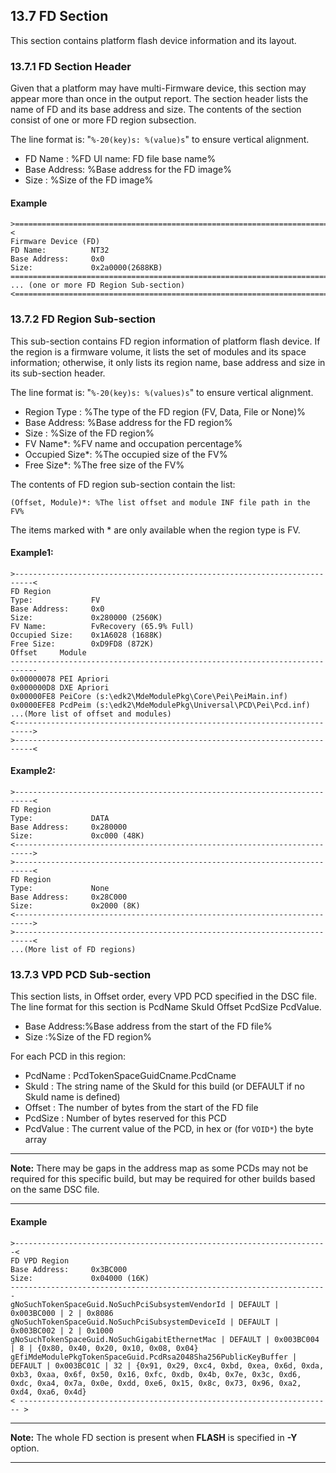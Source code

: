 <!--- @file
  13.7 FD Section

  Copyright (c) 2008-2017, Intel Corporation. All rights reserved.<BR>

  Redistribution and use in source (original document form) and 'compiled'
  forms (converted to PDF, epub, HTML and other formats) with or without
  modification, are permitted provided that the following conditions are met:

  1) Redistributions of source code (original document form) must retain the
     above copyright notice, this list of conditions and the following
     disclaimer as the first lines of this file unmodified.

  2) Redistributions in compiled form (transformed to other DTDs, converted to
     PDF, epub, HTML and other formats) must reproduce the above copyright
     notice, this list of conditions and the following disclaimer in the
     documentation and/or other materials provided with the distribution.

  THIS DOCUMENTATION IS PROVIDED BY TIANOCORE PROJECT "AS IS" AND ANY EXPRESS OR
  IMPLIED WARRANTIES, INCLUDING, BUT NOT LIMITED TO, THE IMPLIED WARRANTIES OF
  MERCHANTABILITY AND FITNESS FOR A PARTICULAR PURPOSE ARE DISCLAIMED. IN NO
  EVENT SHALL TIANOCORE PROJECT  BE LIABLE FOR ANY DIRECT, INDIRECT, INCIDENTAL,
  SPECIAL, EXEMPLARY, OR CONSEQUENTIAL DAMAGES (INCLUDING, BUT NOT LIMITED TO,
  PROCUREMENT OF SUBSTITUTE GOODS OR SERVICES; LOSS OF USE, DATA, OR PROFITS;
  OR BUSINESS INTERRUPTION) HOWEVER CAUSED AND ON ANY THEORY OF LIABILITY,
  WHETHER IN CONTRACT, STRICT LIABILITY, OR TORT (INCLUDING NEGLIGENCE OR
  OTHERWISE) ARISING IN ANY WAY OUT OF THE USE OF THIS DOCUMENTATION, EVEN IF
  ADVISED OF THE POSSIBILITY OF SUCH DAMAGE.

-->

## 13.7 FD Section

This section contains platform flash device information and its layout.

### 13.7.1 FD Section Header

Given that a platform may have multi-Firmware device, this section may appear
more than once in the output report. The section header lists the name of FD
and its base address and size. The contents of the section consist of one or
more FD region subsection.

The line format is: "`%-20(key)s: %(value)s`" to ensure vertical alignment.

* FD Name : %FD UI name: FD file base name%
* Base Address: %Base address for the FD image%
* Size : %Size of the FD image%

#### Example

```
>==========================================================================<
Firmware Device (FD)
FD Name:          NT32
Base Address:     0x0
Size:             0x2a0000(2688KB)
============================================================================
... (one or more FD Region Sub-section)
<==========================================================================>
```

### 13.7.2 FD Region Sub-section

This sub-section contains FD region information of platform flash device. If
the region is a firmware volume, it lists the set of modules and its space
information; otherwise, it only lists its region name, base address and size in
its sub-section header.

The line format is: "`%-20(key)s: %(values)s`" to ensure vertical alignment.

* Region Type : %The type of the FD region (FV, Data, File or None)%
* Base Address: %Base address for the FD region%
* Size : %Size of the FD region%
* FV Name*: %FV name and occupation percentage%
* Occupied Size*: %The occupied size of the FV%
* Free Size*: %The free size of the FV%

The contents of FD region sub-section contain the list:

`(Offset, Module)*: %The list offset and module INF file path in the FV%`

The items marked with \* are only available when the region type is FV.

#### Example1:

```
>--------------------------------------------------------------------------<
FD Region
Type:             FV
Base Address:     0x0
Size:             0x280000 (2560K)
FV Name:          FvRecovery (65.9% Full)
Occupied Size:    0x1A6028 (1688K)
Free Size:        0xD9FD8 (872K)
Offset     Module
----------------------------------------------------------------------------
0x00000078 PEI Apriori
0x000000D8 DXE Apriori
0x00000FE8 PeiCore (s:\edk2\MdeModulePkg\Core\Pei\PeiMain.inf)
0x0000EFE8 PcdPeim (s:\edk2\MdeModulePkg\Universal\PCD\Pei\Pcd.inf)
...(More list of offset and modules)
<-------------------------------------------------------------------------->
>--------------------------------------------------------------------------<
```

#### Example2:

```
>--------------------------------------------------------------------------<
FD Region
Type:             DATA
Base Address:     0x280000
Size:             0xc000 (48K)
<-------------------------------------------------------------------------->
>--------------------------------------------------------------------------<
FD Region
Type:             None
Base Address:     0x28C000
Size:             0x2000 (8K)
<-------------------------------------------------------------------------->
>--------------------------------------------------------------------------<
...(More list of FD regions)
```

### 13.7.3 VPD PCD Sub-section

This section lists, in Offset order, every VPD PCD specified in the DSC file.
The line format for this section is PcdName SkuId Offset PcdSize PcdValue.

* Base Address:%Base address from the start of the FD file%
* Size :%Size of the FD region%

For each PCD in this region:

* PcdName : PcdTokenSpaceGuidCname.PcdCname
* SkuId : The string name of the SkuId for this build (or DEFAULT if no SkuId
  name is defined)
* Offset : The number of bytes from the start of the FD file
* PcdSize : Number of bytes reserved for this PCD
* PcdValue : The current value of the PCD, in hex or (for `VOID*`) the byte array

**********
**Note:** There may be gaps in the address map as some PCDs may not be required
for this specific build, but may be required for other builds based on the same
DSC file.
**********

#### Example

```
>----------------------------------------------------------------------<
FD VPD Region
Base Address:     0x3BC000
Size:             0x04000 (16K)
-----------------------------------------------------------------------
gNoSuchTokenSpaceGuid.NoSuchPciSubsystemVendorId | DEFAULT | 0x003BC000 | 2 | 0x8086
gNoSuchTokenSpaceGuid.NoSuchPciSubsystemDeviceId | DEFAULT | 0x003BC002 | 2 | 0x1000
gNoSuchTokenSpaceGuid.NoSuchGigabitEthernetMac | DEFAULT | 0x003BC004 | 8 | {0x80, 0x40, 0x20, 0x10, 0x08, 0x04}
gEfiMdeModulePkgTokenSpaceGuid.PcdRsa2048Sha256PublicKeyBuffer | DEFAULT | 0x003BC01C | 32 | {0x91, 0x29, 0xc4, 0xbd, 0xea, 0x6d, 0xda, 0xb3, 0xaa, 0x6f, 0x50, 0x16, 0xfc, 0xdb, 0x4b, 0x7e, 0x3c, 0xd6, 0xdc, 0xa4, 0x7a, 0x0e, 0xdd, 0xe6, 0x15, 0x8c, 0x73, 0x96, 0xa2, 0xd4, 0xa6, 0x4d}
< ---------------------------------------------------------------------- >
```

**********
**Note:** The whole FD section is present when **FLASH** is specified in **-Y**
option.
**********
